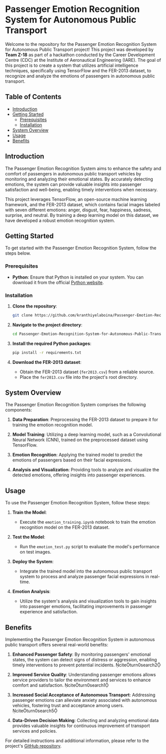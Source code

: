 # Passenger Emotion Recognition System for Autonomous Public Transport

Welcome to the repository for the Passenger Emotion Recognition System for Autonomous Public Transport project! This project was developed by **Team Z-18** as part of a hackathon conducted by the Career Development Centre (CDC) at the Institute of Aeronautical Engineering (IARE). The goal of this project is to create a system that utilizes artificial intelligence techniques, specifically using TensorFlow and the FER-2013 dataset, to recognize and analyze the emotions of passengers in autonomous public transport.

## Table of Contents

- [Introduction](#introduction)
- [Getting Started](#getting-started)
  - [Prerequisites](#prerequisites)
  - [Installation](#installation)
- [System Overview](#system-overview)
- [Usage](#usage)
- [Benefits](#benefits)

## Introduction

The Passenger Emotion Recognition System aims to enhance the safety and comfort of passengers in autonomous public transport vehicles by monitoring and analyzing their emotional states. By accurately detecting emotions, the system can provide valuable insights into passenger satisfaction and well-being, enabling timely interventions when necessary.

This project leverages TensorFlow, an open-source machine learning framework, and the FER-2013 dataset, which contains facial images labeled with seven different emotions: anger, disgust, fear, happiness, sadness, surprise, and neutral. By training a deep learning model on this dataset, we have developed a robust emotion recognition system.

## Getting Started

To get started with the Passenger Emotion Recognition System, follow the steps below.

### Prerequisites

- **Python**: Ensure that Python is installed on your system. You can download it from the official [Python website](https://www.python.org).

### Installation

1. **Clone the repository**:

   ```bash
   git clone https://github.com/kranthiyelaboina/Passenger-Emotion-Recognition-System-for-Autonomous-Public-Transports.git
   ```

2. **Navigate to the project directory**:

   ```bash
   cd Passenger-Emotion-Recognition-System-for-Autonomous-Public-Transports
   ```

3. **Install the required Python packages**:

   ```bash
   pip install -r requirements.txt
   ```

4. **Download the FER-2013 dataset**:

   - Obtain the FER-2013 dataset (`fer2013.csv`) from a reliable source.
   - Place the `fer2013.csv` file into the project's root directory.

## System Overview

The Passenger Emotion Recognition System comprises the following components:

1. **Data Preparation**: Preprocessing the FER-2013 dataset to prepare it for training the emotion recognition model.

2. **Model Training**: Utilizing a deep learning model, such as a Convolutional Neural Network (CNN), trained on the preprocessed dataset using TensorFlow.

3. **Emotion Recognition**: Applying the trained model to predict the emotions of passengers based on their facial expressions.

4. **Analysis and Visualization**: Providing tools to analyze and visualize the detected emotions, offering insights into passenger experiences.

## Usage

To use the Passenger Emotion Recognition System, follow these steps:

1. **Train the Model**:

   - Execute the `emotion_training.ipynb` notebook to train the emotion recognition model on the FER-2013 dataset.

2. **Test the Model**:

   - Run the `emotion_test.py` script to evaluate the model's performance on test images.

3. **Deploy the System**:

   - Integrate the trained model into the autonomous public transport system to process and analyze passenger facial expressions in real-time.

4. **Emotion Analysis**:

   - Utilize the system's analysis and visualization tools to gain insights into passenger emotions, facilitating improvements in passenger experience and satisfaction.

## Benefits

Implementing the Passenger Emotion Recognition System in autonomous public transport offers several real-world benefits:

1. **Enhanced Passenger Safety**: By monitoring passengers' emotional states, the system can detect signs of distress or aggression, enabling timely interventions to prevent potential incidents. citeturn0search2

2. **Improved Service Quality**: Understanding passenger emotions allows service providers to tailor the environment and services to enhance comfort and satisfaction. citeturn0search1

3. **Increased Social Acceptance of Autonomous Transport**: Addressing passenger emotions can alleviate anxiety associated with autonomous vehicles, fostering trust and acceptance among users. citeturn0search5

4. **Data-Driven Decision Making**: Collecting and analyzing emotional data provides valuable insights for continuous improvement of transport services and policies.

For detailed instructions and additional information, please refer to the project's [GitHub repository](https://github.com/kranthiyelaboina/Passenger-Emotion-Recognition-System-for-Autonomous-Public-Transports). 
